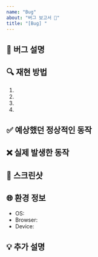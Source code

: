 ```yaml
---
name: "Bug"
about: "버그 보고서 🐛"
title: "[Bug] "
---
```


## 🐛 버그 설명
<!-- 무엇이 잘못되었는지 명확하고 간결하게 설명해주세요 -->

## 🔍 재현 방법
<!-- 버그를 재현하는 단계를 작성해주세요 -->
1. 
2. 
3. 
4. 

## ✅ 예상했던 정상적인 동작
<!-- 예상했던 정상적인 동작이 무엇이었는지 설명해주세요 -->

## ❌ 실제 발생한 동작
<!-- 실제로 발생한 문제를 설명해주세요 -->

## 📸 스크린샷
<!-- 해당된다면, 문제를 설명하는 스크린샷을 추가해주세요 -->

## 🌐 환경 정보
<!-- 다음 정보를 입력해주세요 -->
- OS: 
- Browser: 
- Device: 

## 💡 추가 설명
<!-- 버그에 대한 다른 내용을 추가해주세요 -->